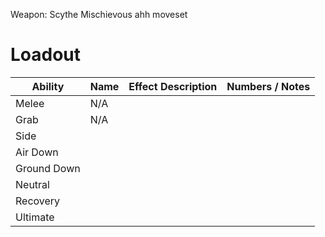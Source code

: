 Weapon: Scythe
Mischievous ahh moveset
# Loadout

| Ability     | Name | Effect Description | Numbers / Notes |
| ----------- | ---- | ------------------ | --------------- |
| Melee       | N/A  |                    |                 |
| Grab        | N/A  |                    |                 |
| Side        |      |                    |                 |
| Air Down    |      |                    |                 |
| Ground Down |      |                    |                 |
| Neutral     |      |                    |                 |
| Recovery    |      |                    |                 |
| Ultimate    |      |                    |                 |
